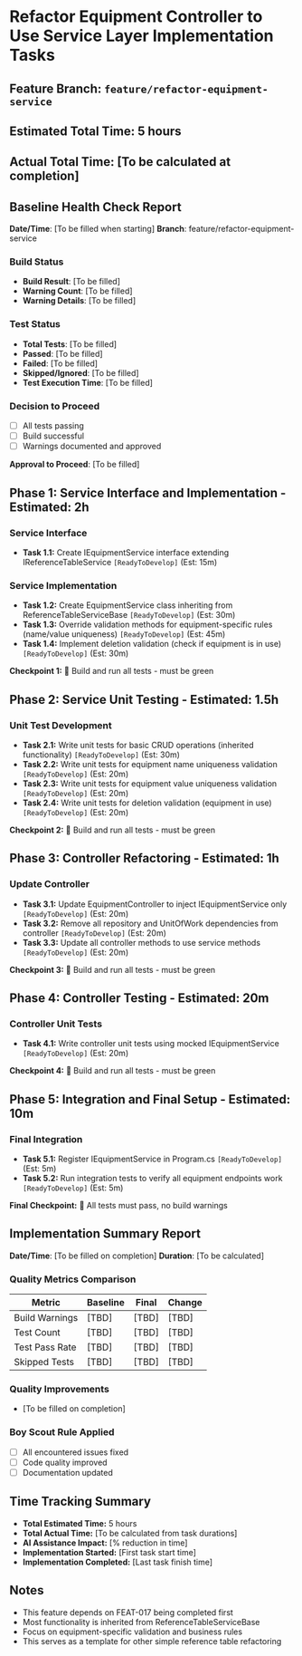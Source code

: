 # Refactor Equipment Controller to Use Service Layer Implementation Tasks

## Feature Branch: `feature/refactor-equipment-service`
## Estimated Total Time: 5 hours
## Actual Total Time: [To be calculated at completion]

## Baseline Health Check Report
**Date/Time**: [To be filled when starting]
**Branch**: feature/refactor-equipment-service

### Build Status
- **Build Result**: [To be filled]
- **Warning Count**: [To be filled]
- **Warning Details**: [To be filled]

### Test Status
- **Total Tests**: [To be filled]
- **Passed**: [To be filled]
- **Failed**: [To be filled]
- **Skipped/Ignored**: [To be filled]
- **Test Execution Time**: [To be filled]

### Decision to Proceed
- [ ] All tests passing
- [ ] Build successful
- [ ] Warnings documented and approved

**Approval to Proceed**: [To be filled]

## Phase 1: Service Interface and Implementation - Estimated: 2h

### Service Interface
- **Task 1.1:** Create IEquipmentService interface extending IReferenceTableService<Equipment> `[ReadyToDevelop]` (Est: 15m)

### Service Implementation
- **Task 1.2:** Create EquipmentService class inheriting from ReferenceTableServiceBase<Equipment> `[ReadyToDevelop]` (Est: 30m)
- **Task 1.3:** Override validation methods for equipment-specific rules (name/value uniqueness) `[ReadyToDevelop]` (Est: 45m)
- **Task 1.4:** Implement deletion validation (check if equipment is in use) `[ReadyToDevelop]` (Est: 30m)

**Checkpoint 1:** 🛑 Build and run all tests - must be green

## Phase 2: Service Unit Testing - Estimated: 1.5h

### Unit Test Development
- **Task 2.1:** Write unit tests for basic CRUD operations (inherited functionality) `[ReadyToDevelop]` (Est: 30m)
- **Task 2.2:** Write unit tests for equipment name uniqueness validation `[ReadyToDevelop]` (Est: 20m)
- **Task 2.3:** Write unit tests for equipment value uniqueness validation `[ReadyToDevelop]` (Est: 20m)
- **Task 2.4:** Write unit tests for deletion validation (equipment in use) `[ReadyToDevelop]` (Est: 20m)

**Checkpoint 2:** 🛑 Build and run all tests - must be green

## Phase 3: Controller Refactoring - Estimated: 1h

### Update Controller
- **Task 3.1:** Update EquipmentController to inject IEquipmentService only `[ReadyToDevelop]` (Est: 20m)
- **Task 3.2:** Remove all repository and UnitOfWork dependencies from controller `[ReadyToDevelop]` (Est: 20m)
- **Task 3.3:** Update all controller methods to use service methods `[ReadyToDevelop]` (Est: 20m)

**Checkpoint 3:** 🛑 Build and run all tests - must be green

## Phase 4: Controller Testing - Estimated: 20m

### Controller Unit Tests
- **Task 4.1:** Write controller unit tests using mocked IEquipmentService `[ReadyToDevelop]` (Est: 20m)

**Checkpoint 4:** 🛑 Build and run all tests - must be green

## Phase 5: Integration and Final Setup - Estimated: 10m

### Final Integration
- **Task 5.1:** Register IEquipmentService in Program.cs `[ReadyToDevelop]` (Est: 5m)
- **Task 5.2:** Run integration tests to verify all equipment endpoints work `[ReadyToDevelop]` (Est: 5m)

**Final Checkpoint:** 🛑 All tests must pass, no build warnings

## Implementation Summary Report
**Date/Time**: [To be filled on completion]
**Duration**: [To be calculated]

### Quality Metrics Comparison
| Metric | Baseline | Final | Change |
|--------|----------|-------|--------|
| Build Warnings | [TBD] | [TBD] | [TBD] |
| Test Count | [TBD] | [TBD] | [TBD] |
| Test Pass Rate | [TBD] | [TBD] | [TBD] |
| Skipped Tests | [TBD] | [TBD] | [TBD] |

### Quality Improvements
- [To be filled on completion]

### Boy Scout Rule Applied
- [ ] All encountered issues fixed
- [ ] Code quality improved
- [ ] Documentation updated

## Time Tracking Summary
- **Total Estimated Time:** 5 hours
- **Total Actual Time:** [To be calculated from task durations]
- **AI Assistance Impact:** [% reduction in time]
- **Implementation Started:** [First task start time]
- **Implementation Completed:** [Last task finish time]

## Notes
- This feature depends on FEAT-017 being completed first
- Most functionality is inherited from ReferenceTableServiceBase<T>
- Focus on equipment-specific validation and business rules
- This serves as a template for other simple reference table refactoring